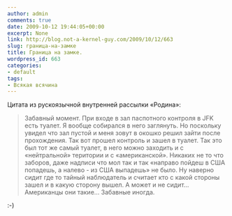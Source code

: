 ```yaml
---
author: admin
comments: true
date: 2009-10-12 19:44:05+00:00
excerpt: None
link: http://blog.not-a-kernel-guy.com/2009/10/12/663
slug: граница-на-замке
title: Граница на замке.
wordpress_id: 663
categories:
- default
tags:
- Всякая всячина
---
```


Цитата из рускоязычной внутренней рассылки «Родина»:




<blockquote>Забавный момент. При входе в зал паспотного контроля в JFK есть туалет. Я вообще собирался в него заглянуть. Но поскольку увидел что зал пустой и меня зовут в окошко решил зайти после прохождения. Так вот прошел контроль и зашел в туалет. Так это был тот же самый туалет, в него можно заходить и с «нейтральной» територии и с «американской». Никаких не то что заборов, даже надписи что мол так и так «направо пойдеш в США попадешь, а налево - из США выпадешь» не было. Ну наверно сидит где то тайный наблюдатель и считает кто с какой стороны зашел и в какую сторону вышел. А может и не сидит... Американцы они такие... Забавные иногда.</blockquote>



:-)
